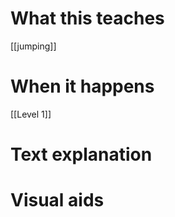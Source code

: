 # What this teaches
[[jumping]]

# When it happens
[[Level 1]]

# Text explanation


# Visual aids

